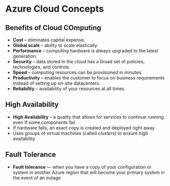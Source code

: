 # Azure Cloud Concepts

## Benefits of Cloud COmputing

- **Cost** – eliminates capital expense.
- **Global scale** – ability to scale elastically.
- **Performance** – computing hardware is always upgraded to the latest generation.
- **Security** – data stored in the cloud has a broad set of policies, technologies, and controls.
- **Speed** – computing resources can be provisioned in minutes.
- **Productivity** – enables the customer to focus on business requirements instead of setting up on-site datacenters.
- **Reliability** – availability of your resources at all times.

## High Availability

- **High Availability** – a quality that allows for services to continue running even if some components fail
- If hardware fails, an exact copy is created and deployed right away
- Uses groups of virtual machines (called *clusters*) to ensure high availability

## Fault Tolerance

- **Fault tolerance** — when you have a copy of your configuration or system in another Azure region that will become your primary system in the event of an outage
